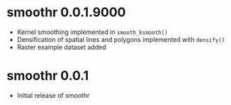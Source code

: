 # smoothr 0.0.1.9000

- Kernel smoothing implemented in `smooth_ksmooth()`
- Densification of spatial lines and polygons implemented with `densify()`
- Raster example dataset added

# smoothr 0.0.1

- Initial release of smoothr



